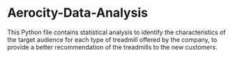 # Aerocity-Data-Analysis
This Python file contains statistical analysis to identify the characteristics of the target audience for each type of treadmill offered by the company, to provide a better recommendation of the treadmills to the new customers.
